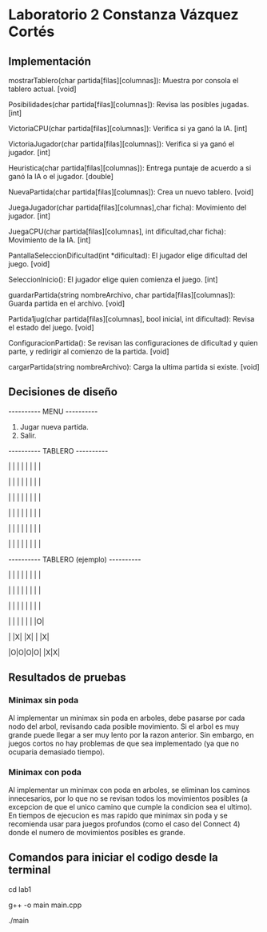# Laboratorio 2 Constanza Vázquez Cortés

## Implementación

mostrarTablero(char partida[filas][columnas]): Muestra por consola el tablero actual. [void]

Posibilidades(char partida[filas][columnas]): Revisa las posibles jugadas. [int]

VictoriaCPU(char partida[filas][columnas]): Verifica si ya ganó la IA. [int]

VictoriaJugador(char partida[filas][columnas]): Verifica si ya ganó el jugador. [int]

Heuristica(char partida[filas][columnas]): Entrega puntaje de acuerdo a si ganó la IA o el jugador. [double]

NuevaPartida(char partida[filas][columnas]): Crea un nuevo tablero. [void]

JuegaJugador(char partida[filas][columnas],char ficha): Movimiento del jugador. [int]

JuegaCPU(char partida[filas][columnas], int dificultad,char ficha): Movimiento de la IA. [int]

PantallaSeleccionDificultad(int *dificultad): El jugador elige dificultad del juego. [void]

SeleccionInicio(): El jugador elige quien comienza el juego. [int]

guardarPartida(string nombreArchivo, char partida[filas][columnas]): Guarda partida en el archivo. [void]

Partida1jug(char partida[filas][columnas], bool inicial, int dificultad): Revisa el estado del juego. [void]

ConfiguracionPartida(): Se revisan las configuraciones de dificultad y quien parte, y redirigir al comienzo de la partida. [void]

cargarPartida(string nombreArchivo): Carga la ultima partida si existe. [void]


## Decisiones de diseño

---------- MENU ----------

1) Jugar nueva partida.
2) Salir.

---------- TABLERO ----------

| | | | | | | |

| | | | | | | |

| | | | | | | |

| | | | | | | |

| | | | | | | |

| | | | | | | |

---------- TABLERO (ejemplo) ----------

| | | | | | | |

| | | | | | | |

| | | | | | | |

| | | | | | |O|

| |X| |X| | |X|

|O|O|O|O| |X|X|

## Resultados de pruebas

### Minimax sin poda

Al implementar un minimax sin poda en arboles, debe pasarse por cada nodo del arbol, revisando cada posible movimiento. Si el arbol es muy grande puede llegar a ser muy lento por la razon anterior. Sin embargo, en juegos cortos no hay problemas de que sea implementado (ya que no ocuparia demasiado tiempo).

### Minimax con poda

Al implementar un minimax con poda en arboles, se eliminan los caminos innecesarios, por lo que no se revisan todos los movimientos posibles (a excepcion de que el unico camino que cumple la condicion sea el ultimo). En tiempos de ejecucion es mas rapido que minimax sin poda y se recomienda usar para juegos profundos (como el caso del Connect 4) donde el numero de movimientos posibles es grande.

## Comandos para iniciar el codigo desde la terminal 

cd lab1

g++ -o main main.cpp

./main
